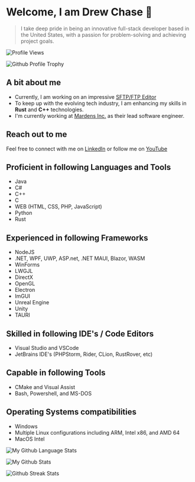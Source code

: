 # Welcome, I am Drew Chase 👋

> I take deep pride in being an innovative full-stack developer based in the United States, with a passion for problem-solving and achieving project goals.

![Profile Views](https://komarev.com/ghpvc/?username=drew-chase&color=0e75b6&style=flat")

![Github Profile Trophy](https://github-profile-trophy.vercel.app/?username=drew-chase)

## A bit about me
- Currently, I am working on an impressive [SFTP/FTP Editor](https://github.com/Drew-Chase/sftp-editor)
- To keep up with the evolving tech industry, I am enhancing my skills in **Rust** and **C++** technologies.
-   I'm currently working at [Mardens Inc.](https://mardens.com) as their lead software engineer.

## Reach out to me
Feel free to connect with me on [LinkedIn](https://linkedin.com/in/drew-chase-762998171) or follow me on [YouTube](https://www.youtube.com/@drew-chase)

## Proficient in following Languages and Tools
- Java
- C#
- C++
- C
- WEB (HTML, CSS, PHP, JavaScript)
- Python
- Rust

## Experienced in following Frameworks
- NodeJS
- .NET, WPF, UWP, ASP.net, .NET MAUI, Blazor, WASM
- WinForms
- LWGJL
- DirectX
- OpenGL
- Electron
- ImGUI
- Unreal Engine
- Unity
- TAURI

## Skilled in following IDE's / Code Editors
- Visual Studio and VSCode
- JetBrains IDE's (PHPStorm, Rider, CLion, RustRover, etc)

## Capable in following Tools
- CMake and Visual Assist
- Bash, Powershell, and MS-DOS

## Operating Systems compatibilities
- Windows
- Multiple Linux configurations including ARM, Intel x86, and AMD 64
- MacOS Intel

![My Github Language Stats](https://github-readme-stats.vercel.app/api/top-langs?username=drew-chase&show_icons=true&theme=radical&locale=en&layout=compact&hide=shaderlab,hlsl,css,html)

![My Github Stats](https://github-readme-stats.vercel.app/api?username=drew-chase&show_icons=true&theme=radical&locale=en)

![Github Streak Stats](https://github-readme-streak-stats.herokuapp.com/?user=drew-chase&theme=radical)
